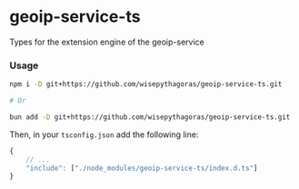 # geoip-service-ts
Types for the extension engine of the geoip-service

### Usage

``` sh
npm i -D git+https://github.com/wisepythagoras/geoip-service-ts.git

# Or

bun add -D git+https://github.com/wisepythagoras/geoip-service-ts.git
```

Then, in your `tsconfig.json` add the following line:

``` js
{
    // ...
    "include": ["./node_modules/geoip-service-ts/index.d.ts"]
}
```